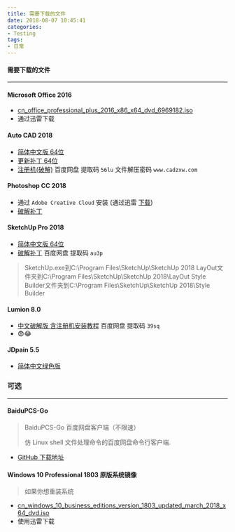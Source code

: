 ```yaml
---
title: 需要下载的文件
date: 2018-08-07 10:45:41
categories: 
- Testing
tags: 
- 日常
---
```


#### 需要下载的文件

----

#### Microsoft Office 2016

* [cn_office_professional_plus_2016_x86_x64_dvd_6969182.iso](ed2k://|file|cn_office_professional_plus_2016_x86_x64_dvd_6969182.iso|2588266496|27EEA4FE4BB13CD0ECCDFC24167F9E01|/)
* 通过迅雷下载

#### Auto CAD 2018 

* [简体中文版 64位](<http://trial2.autodesk.com/NET18SWDLD/2018/ACD/724F4580-6FEF-4987-B286-234C7E13FB96/SFX/AutoCAD_2018_Simplified_Chinese_Win_64bit_dlm_001_002.sfx.exe>)
* [更新补丁 64位](<http://up.autodesk.com/2018/ACD/AutoCAD_2018.1.1_Update_64bit.exe>)
* [注册机(破解)](https://pan.baidu.com/s/1jI3a0o2) 百度网盘 提取码  `56lu`   文件解压密码 `www.cadzxw.com`

#### Photoshop CC 2018

* 通过 `Adobe Creative Cloud`  安装 (通过迅雷 [下载](https://trials3.adobe.com/AdobeProducts/KCCP/1/win32/CreativeCloudPackager.zip?red=av))
* [破解补丁](https://pan.baidu.com/s/1kU9aakZ) 

#### SketchUp Pro 2018

* [简体中文版 64位](https://www.sketchup.com/sketchup/SketchUpPro-zh-CN-exe)
* [破解补丁](https://pan.baidu.com/share/init?surl=hspeDBe) 百度网盘 提取码 `au3p`

>SketchUp.exe到C:\Program Files\SketchUp\SketchUp 2018 LayOut文件夹到C:\Program Files\SketchUp\SketchUp 2018\LayOut Style Builder文件夹到C:\Program Files\SketchUp\SketchUp 2018\Style Builder

#### Lumion 8.0 

* [中文破解版 含注册机安装教程](https://pan.baidu.com/s/1bpOAc39) 百度网盘 提取码 `39sq`
* 😨😂

#### JDpain 5.5

* [简体中文绿色版](https://pan.baidu.com/s/1mi0JHck)



### 可选

----

#### BaiduPCS-Go

> BaiduPCS-Go 百度网盘客户端（不限速）
>
> 仿 Linux shell 文件处理命令的百度网盘命令行客户端.

* [GitHub 下载地址](https://github.com/iikira/BaiduPCS-Go/releases/download/v3.5.3/BaiduPCS-Go-v3.5.3-windows-x64.zip)

#### Windows 10 Professional 1803 原版系统镜像

> 如果你想重装系统

* [cn_windows_10_business_editions_version_1803_updated_march_2018_x64_dvd.iso](ed2k://|file|cn_windows_10_business_editions_version_1803_updated_march_2018_x64_dvd_12063730.iso|4634574848|5674B3586C866EB2F47D7736A1FDE27A|/)
* 使用迅雷下载



